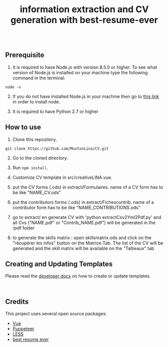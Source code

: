 <h1 align="center">
  <br>
  information extraction and CV generation with best-resume-ever 
  <br>
</h1>

<br>
<br>

## Prerequisite

1. It is required to have Node.js with version 8.5.0 or higher. To see what version of Node.js is installed on your machine type the following command in the terminal:

```
node -v
```

2. If you do not have installed Node.js in your machine then go to [this link](https://nodejs.org/en/download/) in order to install node.

3. It is required to have Python 2.7 or higher


## How to use

1. Clone this repository.

```
git clone https://github.com/MoutonLina/CV.git
```

2. Go to the cloned directory.

3. Run `npm install`.

4. Customize CV template in src/creativeLINA.vue.

5. put the CV forms (.ods) in extract/Formulaires. name of a CV form has to be like "NAME_CV.ods"

6. put the contributors forms (.ods) in extract/Fichescontrib. name of a contributor form has to be like "NAME_CONTRIBUTIONS.ods"

7. go to extract/ en generate CV with 'python extractCsv2Yml2Pdf.py' and all Cvs ("NAME.pdf" or "Contrib_NAME.pdf")  will be generated in the /pdf folder

8. to generate the skills matrix : open skillsmatrix.ods and click on the "récupérer les infos" button on the Matrice Tab. The list of the CV will be generated and the skill matrix will be available on the "Talbeaux" tab 



## Creating and Updating Templates

Please read the <a href="DEVELOPER.md">developer docs</a> on how to create or update templates.

<br>


## Credits

This project uses several open source packages:

- <a href="https://github.com/vuejs/vue" target="_blank">Vue</a>
- <a href="https://github.com/GoogleChrome/puppeteer" target="_blank">Puppeteer</a>
- <a href="https://github.com/less/less.js" target="_blank">LESS</a>
- <a href="https://github.com/salomonelli/best-resume-ever.git">best resume ever</a>

<br>


